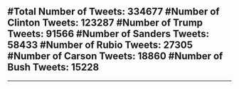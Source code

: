 #Total Number of Tweets: 334677 
#Number of Clinton Tweets: 123287
#Number of Trump Tweets: 91566
#Number of Sanders Tweets: 58433
#Number of Rubio Tweets: 27305
#Number of Carson Tweets: 18860
#Number of Bush Tweets: 15228
---
---

